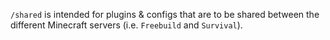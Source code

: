 `/shared` is intended for plugins & configs that are to be shared between the different Minecraft servers (i.e. `Freebuild` and `Survival`). 